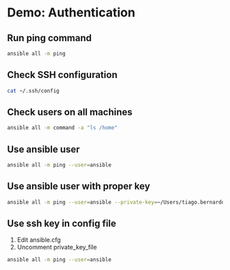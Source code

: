 # Demo: Authentication

## Run ping command

```bash
ansible all -m ping
```

## Check SSH configuration

```bash
cat ~/.ssh/config
```

## Check users on all machines

```bash
ansible all -m command -a "ls /home"
```

## Use ansible user

```bash
ansible all -m ping --user=ansible
```

## Use ansible user with proper key

```bash
ansible all -m ping --user=ansible --private-key=~/Users/tiago.bernardo/ssh-keys/ansible
```

## Use ssh key in config file

1. Edit ansible.cfg
2. Uncomment private_key_file

```bash
ansible all -m ping --user=ansible
```
